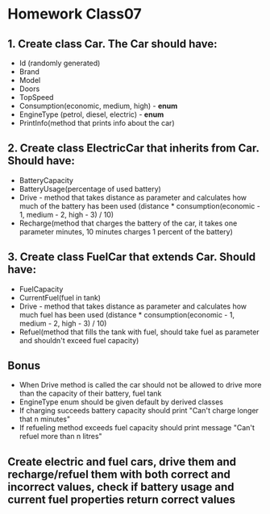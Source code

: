 # Homework Class07

## 1. Create class Car. The Car should have:
 * Id (randomly generated)
 * Brand
 * Model
 * Doors
 * TopSpeed
 * Consumption(economic, medium, high) - **enum**
 * EngineType (petrol, diesel, electric) - **enum**
 * PrintInfo(method that prints info about the car)


## 2. Create class ElectricCar that inherits from Car. Should have:
 * BatteryCapacity
 * BatteryUsage(percentage of used battery)
 * Drive - method that takes distance as parameter and calculates how much of the battery has been used (distance * consumption(economic - 1, medium - 2, high - 3) / 10)
 * Recharge(method that charges the battery of the car, it takes one parameter minutes, 10 minutes charges 1 percent of the battery)

## 3. Create class FuelCar that extends Car. Should have:
 * FuelCapacity
 * CurrentFuel(fuel in tank)
 * Drive - method that takes distance as parameter and calculates how much fuel has been used (distance * consumption(economic - 1, medium - 2, high - 3) / 10)
 * Refuel(method that fills the tank with fuel, should take fuel as parameter and shouldn't exceed fuel capacity)

## Bonus
 * When Drive method is called the car should not be allowed to drive more than the capacity of their battery, fuel tank
 * EngineType enum should be given default by derived classes
 * If charging succeeds battery capacity should print "Can't charge longer that n minutes"
 * If refueling method exceeds fuel capacity should print message "Can't refuel more than n litres"

## Create electric and fuel cars, drive them and recharge/refuel them with both correct and incorrect values, check if battery usage and current fuel properties return correct values